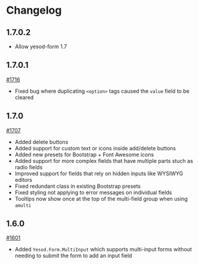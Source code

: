 # Changelog

## 1.7.0.2

* Allow yesod-form 1.7

## 1.7.0.1

[#1716](https://github.com/yesodweb/yesod/pull/1716)

* Fixed bug where duplicating `<option>` tags caused the `value` field to be cleared

## 1.7.0

[#1707](https://github.com/yesodweb/yesod/pull/1707)

* Added delete buttons
* Added support for custom text or icons inside add/delete buttons
* Added new presets for Bootstrap + Font Awesome icons
* Added support for more complex fields that have multiple parts stuch as radio fields
* Improved support for fields that rely on hidden inputs like WYSIWYG editors
* Fixed redundant class in existing Bootstrap presets
* Fixed styling not applying to error messages on individual fields
* Tooltips now show once at the top of the multi-field group when using `amulti`

## 1.6.0

[#1601](https://github.com/yesodweb/yesod/pull/1601)

* Added `Yesod.Form.MultiInput` which supports multi-input forms without needing to submit the form to add an input field
